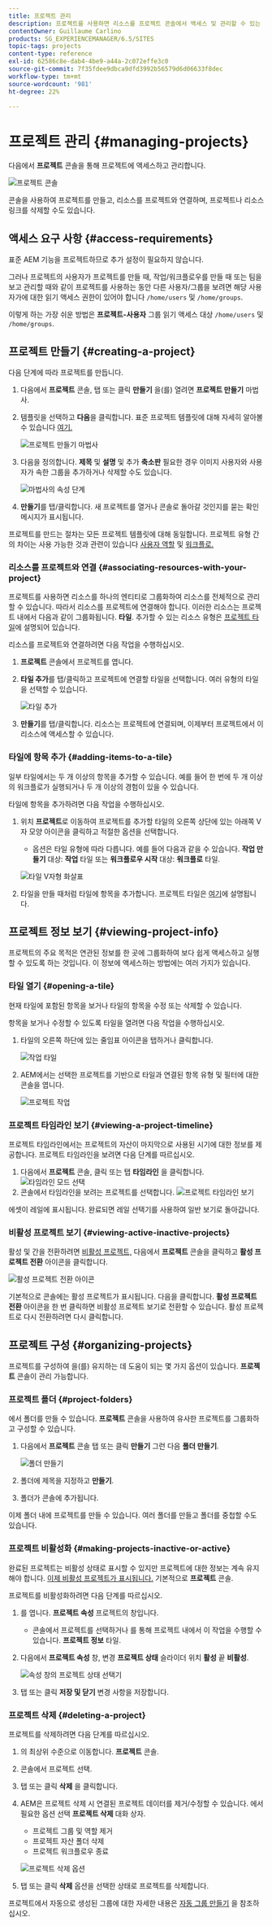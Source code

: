 ```yaml
---
title: 프로젝트 관리
description: 프로젝트를 사용하면 리소스를 프로젝트 콘솔에서 액세스 및 관리할 수 있는 하나의 엔티티로 그룹화하여 프로젝트를 구성할 수 있습니다
contentOwner: Guillaume Carlino
products: SG_EXPERIENCEMANAGER/6.5/SITES
topic-tags: projects
content-type: reference
exl-id: 62586c8e-dab4-4be9-a44a-2c072effe3c0
source-git-commit: 7f35fdee9dbca9dfd3992b56579d6d06633f8dec
workflow-type: tm+mt
source-wordcount: '981'
ht-degree: 22%

---
```



# 프로젝트 관리 {#managing-projects}

다음에서 **프로젝트** 콘솔을 통해 프로젝트에 액세스하고 관리합니다.

![프로젝트 콘솔](assets/projects-console.png)

콘솔을 사용하여 프로젝트를 만들고, 리소스를 프로젝트와 연결하며, 프로젝트나 리소스 링크를 삭제할 수도 있습니다.

## 액세스 요구 사항 {#access-requirements}

표준 AEM 기능을 프로젝트하므로 추가 설정이 필요하지 않습니다.

그러나 프로젝트의 사용자가 프로젝트를 만들 때, 작업/워크플로우를 만들 때 또는 팀을 보고 관리할 때와 같이 프로젝트를 사용하는 동안 다른 사용자/그룹을 보려면 해당 사용자가에 대한 읽기 액세스 권한이 있어야 합니다 `/home/users` 및 `/home/groups`.

이렇게 하는 가장 쉬운 방법은 **프로젝트-사용자** 그룹 읽기 액세스 대상 `/home/users` 및 `/home/groups`.

## 프로젝트 만들기 {#creating-a-project}

다음 단계에 따라 프로젝트를 만듭니다.

1. 다음에서 **프로젝트** 콘솔, 탭 또는 클릭 **만들기** 을(를) 열려면 **프로젝트 만들기** 마법사.
1. 템플릿을 선택하고 **다음**&#x200B;을 클릭합니다. 표준 프로젝트 템플릿에 대해 자세히 알아볼 수 있습니다 [여기.](/help/sites-authoring/projects.md#project-templates)

   ![프로젝트 만들기 마법사](assets/create-project-wizard.png)

1. 다음을 정의합니다. **제목** 및 **설명** 및 추가 **축소판** 필요한 경우 이미지 사용자와 사용자가 속한 그룹을 추가하거나 삭제할 수도 있습니다.

   ![마법사의 속성 단계](assets/create-project-wizard-properties.png)

1. **만들기**&#x200B;를 탭/클릭합니다. 새 프로젝트를 열거나 콘솔로 돌아갈 것인지를 묻는 확인 메시지가 표시됩니다.

프로젝트를 만드는 절차는 모든 프로젝트 템플릿에 대해 동일합니다. 프로젝트 유형 간의 차이는 사용 가능한 것과 관련이 있습니다 [사용자 역할](/help/sites-authoring/projects.md) 및 [워크플로.](/help/sites-authoring/projects-with-workflows.md)

### 리소스를 프로젝트와 연결 {#associating-resources-with-your-project}

프로젝트를 사용하면 리소스를 하나의 엔티티로 그룹화하여 리소스를 전체적으로 관리할 수 있습니다. 따라서 리소스를 프로젝트에 연결해야 합니다. 이러한 리소스는 프로젝트 내에서 다음과 같이 그룹화됩니다. **타일**. 추가할 수 있는 리소스 유형은 [프로젝트 타일](/help/sites-authoring/projects.md#project-tiles)에 설명되어 있습니다.

리소스를 프로젝트와 연결하려면 다음 작업을 수행하십시오.

1. **프로젝트** 콘솔에서 프로젝트를 엽니다.
1. **타일 추가**&#x200B;를 탭/클릭하고 프로젝트에 연결할 타일을 선택합니다. 여러 유형의 타일을 선택할 수 있습니다.

   ![타일 추가](assets/project-add-tile.png)

1. **만들기**&#x200B;를 탭/클릭합니다. 리소스는 프로젝트에 연결되며, 이제부터 프로젝트에서 이 리소스에 액세스할 수 있습니다.

### 타일에 항목 추가 {#adding-items-to-a-tile}

일부 타일에서는 두 개 이상의 항목을 추가할 수 있습니다. 예를 들어 한 번에 두 개 이상의 워크플로가 실행되거나 두 개 이상의 경험이 있을 수 있습니다.

타일에 항목을 추가하려면 다음 작업을 수행하십시오.

1. 위치 **프로젝트**&#x200B;로 이동하여 프로젝트를 추가할 타일의 오른쪽 상단에 있는 아래쪽 V자 모양 아이콘을 클릭하고 적절한 옵션을 선택합니다.

   * 옵션은 타일 유형에 따라 다릅니다. 예를 들어 다음과 같을 수 있습니다. **작업 만들기** 대상: **작업** 타일 또는 **워크플로우 시작** 대상: **워크플로** 타일.

   ![타일 V자형 화살표](assets/project-tile-create-task.png)

1. 타일을 만들 때처럼 타일에 항목을 추가합니다. 프로젝트 타일은 [여기](/help/sites-authoring/projects.md#project-tiles)에 설명됩니다.

## 프로젝트 정보 보기 {#viewing-project-info}

프로젝트의 주요 목적은 연관된 정보를 한 곳에 그룹화하여 보다 쉽게 액세스하고 실행할 수 있도록 하는 것입니다. 이 정보에 액세스하는 방법에는 여러 가지가 있습니다.

### 타일 열기 {#opening-a-tile}

현재 타일에 포함된 항목을 보거나 타일의 항목을 수정 또는 삭제할 수 있습니다.

항목을 보거나 수정할 수 있도록 타일을 열려면 다음 작업을 수행하십시오.

1. 타일의 오른쪽 하단에 있는 줄임표 아이콘을 탭하거나 클릭합니다.

   ![작업 타일](assets/project-tile-tasks.png)

1. AEM에서는 선택한 프로젝트를 기반으로 타일과 연결된 항목 유형 및 필터에 대한 콘솔을 엽니다.

   ![프로젝트 작업](assets/project-tasks.png)

### 프로젝트 타임라인 보기 {#viewing-a-project-timeline}

프로젝트 타임라인에서는 프로젝트의 자산이 마지막으로 사용된 시기에 대한 정보를 제공합니다. 프로젝트 타임라인을 보려면 다음 단계를 따르십시오.

1. 다음에서 **프로젝트** 콘솔, 클릭 또는 탭 **타임라인** 을 클릭합니다.
   ![타임라인 모드 선택](assets/projects-timeline-rail.png)
2. 콘솔에서 타임라인을 보려는 프로젝트를 선택합니다.
   ![프로젝트 타임라인 보기](assets/project-timeline-view.png)

에셋이 레일에 표시됩니다. 완료되면 레일 선택기를 사용하여 일반 보기로 돌아갑니다.

### 비활성 프로젝트 보기 {#viewing-active-inactive-projects}

활성 및 간을 전환하려면 [비활성 프로젝트,](#making-projects-inactive-or-active) 다음에서 **프로젝트** 콘솔을 클릭하고 **활성 프로젝트 전환** 아이콘을 클릭합니다.

![활성 프로젝트 전환 아이콘](assets/projects-toggle-active.png)

기본적으로 콘솔에는 활성 프로젝트가 표시됩니다. 다음을 클릭합니다. **활성 프로젝트 전환** 아이콘을 한 번 클릭하면 비활성 프로젝트 보기로 전환할 수 있습니다. 활성 프로젝트로 다시 전환하려면 다시 클릭합니다.

## 프로젝트 구성 {#organizing-projects}

프로젝트를 구성하여 을(를) 유지하는 데 도움이 되는 몇 가지 옵션이 있습니다. **프로젝트** 콘솔이 관리 가능합니다.

### 프로젝트 폴더 {#project-folders}

에서 폴더를 만들 수 있습니다. **프로젝트** 콘솔을 사용하여 유사한 프로젝트를 그룹화하고 구성할 수 있습니다.

1. 다음에서 **프로젝트** 콘솔 탭 또는 클릭 **만들기** 그런 다음 **폴더 만들기**.

   ![폴더 만들기](assets/project-create-folder.png)

1. 폴더에 제목을 지정하고 **만들기**.

1. 폴더가 콘솔에 추가됩니다.

이제 폴더 내에 프로젝트를 만들 수 있습니다. 여러 폴더를 만들고 폴더를 중첩할 수도 있습니다.

### 프로젝트 비활성화 {#making-projects-inactive-or-active}

완료된 프로젝트는 비활성 상태로 표시할 수 있지만 프로젝트에 대한 정보는 계속 유지해야 합니다. [이제 비활성 프로젝트가 표시됩니다.](#viewing-active-inactive-projects) 기본적으로 **프로젝트** 콘솔.

프로젝트를 비활성화하려면 다음 단계를 따르십시오.

1. 를 엽니다. **프로젝트 속성** 프로젝트의 창입니다.
   * 콘솔에서 프로젝트를 선택하거나 를 통해 프로젝트 내에서 이 작업을 수행할 수 있습니다. **프로젝트 정보** 타일.
1. 다음에서 **프로젝트 속성** 창, 변경 **프로젝트 상태** 슬라이더 위치 **활성** 끝 **비활성**.

   ![속성 창의 프로젝트 상태 선택기](assets/project-status.png)

1. 탭 또는 클릭 **저장 및 닫기** 변경 사항을 저장합니다.

### 프로젝트 삭제 {#deleting-a-project}

프로젝트를 삭제하려면 다음 단계를 따르십시오.

1. 의 최상위 수준으로 이동합니다. **프로젝트** 콘솔.
1. 콘솔에서 프로젝트 선택.
1. 탭 또는 클릭 **삭제** 을 클릭합니다.
1. AEM은 프로젝트 삭제 시 연결된 프로젝트 데이터를 제거/수정할 수 있습니다. 에서 필요한 옵션 선택 **프로젝트 삭제** 대화 상자.
   * 프로젝트 그룹 및 역할 제거
   * 프로젝트 자산 폴더 삭제
   * 프로젝트 워크플로우 종료

   ![프로젝트 삭제 옵션](assets/project-delete-options.png)
1. 탭 또는 클릭 **삭제** 옵션을 선택한 상태로 프로젝트를 삭제합니다.

프로젝트에서 자동으로 생성된 그룹에 대한 자세한 내용은 [자동 그룹 만들기](/help/sites-authoring/projects.md#auto-group-creation) 을 참조하십시오.
